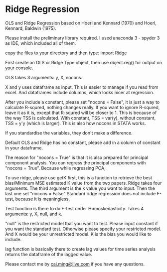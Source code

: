 # Ridge Regression

OLS and Ridge Regression based on Hoerl and Kennard (1970) and Hoerl, Kennard, Baldwin (1975). 


Please install the preliminary library required. I used anaconda 3 - spyder 3 as IDE, which included all of them. 

copy the files to your directory and then type: 
import Ridge

First create an OLS or Ridge Type object, then use object.reg() for output on your console. 

OLS takes 3 arguments: y, X, nocons. 

X and y uses dataframe as input. This is easier to manage if you read from excel. And dataframes include columns, which looks nicer at regression.

After you include a constant, please set "nocons = False", it is just a way to calculate R-squred, nothing changes really. If you want to ignore R-squred, leave it as it is, except that R-squred will be closer to 1. This is because of the way TSS is calculated. With constant, TSS = var(y), without constant, TSS = y'y (which is larger). This is also how nocons in STATA works. 

If you standardise the variables, they don't make a difference. 

Default OLS and Ridge has no constant, please add in a column of constant in your dataframe. 

The reason for "nocons = True" is that it is also prepared for principal component analysis. You can regress the principal components with "nocons = True". Because while regressing PCA, 

To use ridge, please use getK first, this is a function to retrieve the best bias/Minimum MSE estimated K value from the two papers. 
Ridge takes four arguments. The third argument is the k value you want to input. Then the last one set "nocons = False"
Standard ridge regression does not include F-test, because it is meaningless. 

Test function is there to do F-test under Homoskedasticity. Takes 4 arguments: y, X, null, and k.

"null" is the restricted model that you want to test. Please input constant if you want the standard test. Otherwise please specify your restricted model. And X would be your unrestricted model. K is the bias you would like to include. 

lag function is basically there to create lag values for time series analysis returns the dataframe of the lagged value. 

Please contact me by 
cai.ming@live.com 
if you have any questions. 
